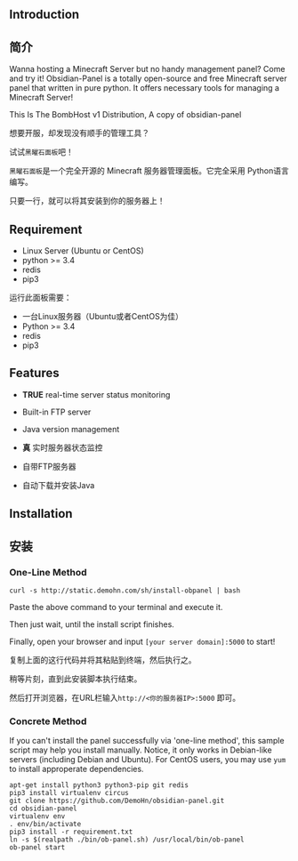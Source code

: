 ## Introduction
## 简介

Wanna hosting a Minecraft Server but no handy management panel?
Come and try it!
Obsidian-Panel is a totally open-source and free Minecraft server panel that written in pure python.  It offers necessary tools for managing a Minecraft Server!

This Is The BombHost v1 Distribution, A copy of obsidian-panel

想要开服，却发现没有顺手的管理工具？

试试`黑曜石面板`吧！

`黑曜石面板`是一个完全开源的 Minecraft 服务器管理面板。它完全采用 Python语言编写。  

只要一行，就可以将其安装到你的服务器上！

## Requirement
- Linux Server (Ubuntu or CentOS)
- python >= 3.4
- redis
- pip3

运行此面板需要：
- 一台Linux服务器（Ubuntu或者CentOS为佳）
- Python >= 3.4
- redis
- pip3

## Features 
- **TRUE** real-time server status monitoring
- Built-in FTP server
- Java version management

- **真** 实时服务器状态监控
- 自带FTP服务器
- 自动下载并安装Java

## Installation
## 安装

### One-Line Method
```
curl -s http://static.demohn.com/sh/install-obpanel | bash
```
Paste the above command to your terminal and execute it.

Then just wait, until the install script finishes.

Finally, open your browser and input `[your server domain]:5000` to start!

复制上面的这行代码并将其粘贴到终端，然后执行之。

稍等片刻，直到此安装脚本执行结束。

然后打开浏览器，在URL栏输入`http://<你的服务器IP>:5000` 即可。

### Concrete Method

If you can't install the panel successfully via 'one-line method', this sample script may help you install manually. Notice, it only works in Debian-like servers (including Debian and Ubuntu). For CentOS users, you may use `yum` to install approperate dependencies.  

```
apt-get install python3 python3-pip git redis
pip3 install virtualenv circus
git clone https://github.com/DemoHn/obsidian-panel.git
cd obsidian-panel
virtualenv env
. env/bin/activate
pip3 install -r requirement.txt
ln -s $(realpath ./bin/ob-panel.sh) /usr/local/bin/ob-panel
ob-panel start
```
